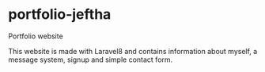 # portfolio-jeftha
Portfolio website

This website is made with Laravel8 and contains information about myself, a message system, signup and simple contact form. 

